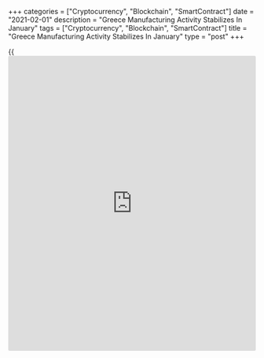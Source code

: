 +++
categories = ["Cryptocurrency", "Blockchain", "SmartContract"]
date = "2021-02-01"
description = "Greece Manufacturing Activity Stabilizes In January"
tags = ["Cryptocurrency", "Blockchain", "SmartContract"]
title = "Greece Manufacturing Activity Stabilizes In January"
type = "post"
+++

{{<iframe id="large-banner" src="https://www.bounty.group/#slide=2.0" width="100%" height="600" scrolling="no" style="border: 0px solid rgb(216, 221, 230); border-radius: 3px;">}}

Greece's manufacturing activity stabilized in January, survey results
from IHS Markit showed on Monday.

The manufacturing Purchasing Managers' Index increased to 50.0 in
January from 46.9 in December. A reading of 50.0 indicates neutral level
of activity in the sector.

Output continued to contract in January, albeit at a softer pace. New
order inflow declined further, while new [business][1] declined at a
softer pace for the second straight month.

Cost burden increased further at the steepest rate since July 2008, with
the rate of inflation rising for the sixth straight month. Output
charges increased.

Input purchasing continued to decline amid a fall in production
requirements. Backlogs of work declined, while employment rose for the
first time in four months.

Business confidence strengthened in January on hopes of the Covid-19
vaccine roll-out and greater client demand. The degree of positive
sentiment was the highest since February 2020.

For comments and feedback [contact](https://www.playgroundfx.com/contact/): editorial@rtt[news](https://www.letsplayfx.com/blog/forex-news-website/).com

[Economic News][2]

 **What parts of the world are seeing the best (and worst) economic
performances lately? Click[here][3] to check out our [Econ Scorecard][3]
and find out! See up-to-the-moment [ranking](https://www.playgroundfx.com/blog/crypto-exchange-ranking/)s for the best and worst
performers in [GDP][4], [unemployment rate][5], [inflation][6] and much
more.**

   1. www.rtt[news](https://www.letsplayfx.com/blog/forex-news-website/).com/Content/Business.aspx
   2. www.rtt[news](https://www.letsplayfx.com/blog/forex-news-website/).com/Content/EconomicNews.aspx
   3. www.rtt[news](https://www.letsplayfx.com/blog/forex-news-website/).com/economic-scorecard/world-rank/retail-sales/highest-performance.aspx
   4. www.rtt[news](https://www.letsplayfx.com/blog/forex-news-website/).com/economic-scorecard/world-rank/GDP/highest-performance.aspx
   5. www.rtt[news](https://www.letsplayfx.com/blog/forex-news-website/).com/economic-scorecard/world-rank/unemployment-rate/lowest-performance.aspx
   6. www.rtt[news](https://www.letsplayfx.com/blog/forex-news-website/).com/economic-scorecard/world-rank/CPI/highest-performance.aspx